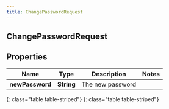 ```yaml
---
title: ChangePasswordRequest
---
```

## ChangePasswordRequest


## Properties

| Name | Type | Description | Notes |
| ------------ | ------------- | ------------- | ------------- |
| **newPassword** | **String** | The new password |  |
{: class="table table-striped"}
{: class="table table-striped"}


